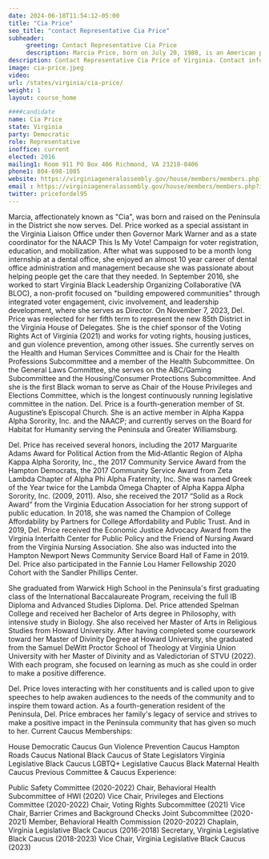 ```yaml
---
date: 2024-06-18T11:54:12-05:00
title: "Cia Price"
seo_title: "contact Representative Cia Price"
subheader:
     greeting: Contact Representative Cia Price
     description: Marcia Price, born on July 20, 1980, is an American politician affiliated with the Democratic Party. Also known as Cia, Price serves as a member of the Virginia House of Delegates, representing District 85. She assumed office on January 10, 2024.
description: Contact Representative Cia Price of Virginia. Contact information for Cia Price includes email address, phone number, and mailing address.
image: cia-price.jpeg
video:
url: /states/virginia/cia-price/
weight: 1
layout: course_home

####candidate
name: Cia Price
state: Virginia
party: Democratic
role: Representative
inoffice: current
elected: 2016
mailing1: Room 911 PO Box 406 Richmond, VA 23218-0406
phone1: 804-698-1085
website: https://virginiageneralassembly.gov/house/members/members.php?id=H0284/
email : https://virginiageneralassembly.gov/house/members/members.php?id=H0284/
twitter: pricefordel95
---
```

Marcia, affectionately known as "Cia", was born and raised on the Peninsula in the District she now serves.  Del. Price worked as a special assistant in the Virginia Liaison Office under then Governor Mark Warner and as a state coordinator for the NAACP This Is My Vote! Campaign for voter registration, education, and mobilization.  After what was supposed to be a month long internship at a dental office, she enjoyed an almost 10 year career of dental office administration and management because she was passionate about helping people get the care that they needed.  In September 2016, she worked to start Virginia Black Leadership Organizing Collaborative (VA BLOC), a non-profit focused on "building empowered communities" through integrated voter engagement, civic involvement, and leadership development, where she serves as Director.
On November 7, 2023, Del. Price was reelected for her fifth term to represent the new 85th District in the Virginia House of Delegates.  She is the chief sponsor of the Voting Rights Act of Virginia (2021) and works for voting rights, housing justices, and gun violence prevention, among other issues.
She currently serves on the Health and Human Services Committee and is Chair for the Health Professions Subcommittee and a member of the Health Subcommittee.
On the General Laws Committee, she serves on the ABC/Gaming Subcommittee and the Housing/Consumer Protections Subcommittee. 
And she is the first Black woman to serve as Chair of the House Privileges and Elections Committee, which is the longest continuously running legislative committee in the nation.
Del. Price is a fourth-generation member of St. Augustine’s Episcopal Church.  She is an active member in Alpha Kappa Alpha Sorority, Inc. and the NAACP; and currently serves on the Board for Habitat for Humanity serving the Peninsula and Greater Williamsburg. 

Del. Price has received several honors, including the 2017 Marguarite Adams Award for Political Action from the Mid-Atlantic Region of Alpha Kappa Alpha Sorority, Inc., the 2017 Community Service Award from the Hampton Democrats, the 2017 Community Service Award from Zeta Lambda Chapter of Alpha Phi Alpha Fraternity, Inc. She was named Greek of the Year twice for the Lambda Omega Chapter of Alpha Kappa Alpha Sorority, Inc. (2009, 2011).  Also, she received the 2017 “Solid as a Rock Award” from the Virginia Education Association for her strong support of public education. In 2018, she was named the Champion of College Affordability by Partners for College Affordability and Public Trust. And in 2019, Del. Price received the Economic Justice Advocacy Award from the Virginia Interfaith Center for Public Policy and the Friend of Nursing Award from the Virginia Nursing Association. She also was inducted into the Hampton Newport News Community Service Board Hall of Fame in 2019. Del. Price also participated in the Fannie Lou Hamer Fellowship 2020 Cohort with the Sandler Phillips Center.

She graduated from Warwick High School in the Peninsula's first graduating class of the International Baccalaureate Program, receiving the full IB Diploma and Advanced Studies Diploma. Del. Price attended Spelman College and received her Bachelor of Arts degree in Philosophy, with intensive study in Biology. She also received her Master of Arts in Religious Studies from Howard University.  After having completed some coursework toward her Master of Divinity Degree at Howard University, she graduated from the Samuel DeWitt Proctor School of Theology at Virginia Union University with her Master of Divinity and as Valedictorian of STVU (2022). With each program, she focused on learning as much as she could in order to make a positive difference.  

Del. Price loves interacting with her constituents and is called upon to give speeches to help awaken audiences to the needs of the community and to inspire them toward action.  As a fourth-generation resident of the Peninsula, Del. Price embraces her family's legacy of service and strives to make a positive impact in the Peninsula community that has given so much to her.
Current Caucus Memberships:

House Democratic Caucus
Gun Violence Prevention Caucus
Hampton Roads Caucus
National Black Caucus of State Legislators
Virginia Legislative Black Caucus
LGBTQ+ Legislative Caucus
Black Maternal Health Caucus
Previous Committee & Caucus Experience:

Public Safety Committee (2020-2022)
Chair, Behavioral Health Subcommittee of HWI (2020)
Vice Chair, Privileges and Elections Committee (2020-2022)
Chair, Voting Rights Subcommittee (2021)
Vice Chair, Barrier Crimes and Background Checks Joint Subcommittee (2020-2021)
Member, Behavioral Health Commission (2020-2022) 
Chaplain, Virginia Legislative Black Caucus (2016-2018)
Secretary, Virginia Legislative Black Caucus (2018-2023)
Vice Chair, Virginia Legislative Black Caucus (2023)
